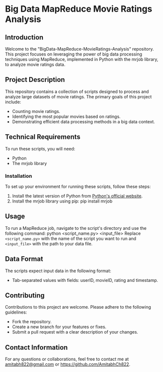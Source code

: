 # Big Data MapReduce Movie Ratings Analysis

## Introduction
Welcome to the "BigData-MapReduce-MovieRatings-Analysis" repository. This project focuses on leveraging the power of big data processing techniques using MapReduce, implemented in Python with the mrjob library, to analyze movie ratings data.

## Project Description
This repository contains a collection of scripts designed to process and analyze large datasets of movie ratings. The primary goals of this project include:
- Counting movie ratings.
- Identifying the most popular movies based on ratings.
- Demonstrating efficient data processing methods in a big data context.

## Technical Requirements
To run these scripts, you will need:
- Python
- The mrjob library

### Installation
To set up your environment for running these scripts, follow these steps:
1. Install the latest version of Python from [Python's official website](https://www.python.org/downloads/).
2. Install the mrjob library using pip:
       pip install mrjob

## Usage
To run a MapReduce job, navigate to the script's directory and use the following command:
python <script_name.py> <input_file>
Replace `<script_name.py>` with the name of the script you want to run and `<input_file>` with the path to your data file.

## Data Format
The scripts expect input data in the following format:
- Tab-separated values with fields: userID, movieID, rating and timestamp.

## Contributing
Contributions to this project are welcome. Please adhere to the following guidelines:
- Fork the repository.
- Create a new branch for your features or fixes.
- Submit a pull request with a clear description of your changes.

## Contact Information
For any questions or collaborations, feel free to contact me at amitabh822@gmail.com or https://github.com/AmitabhCh822.

